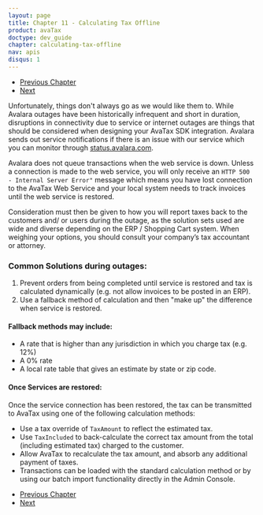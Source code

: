 ```yaml
---
layout: page
title: Chapter 11 - Calculating Tax Offline
product: avaTax
doctype: dev_guide
chapter: calculating-tax-offline
nav: apis
disqus: 1
---
```


<ul class="pager">
  <li class="previous"><a href="/avatax/dev-guide/consumer-use-tax/"><i class="glyphicon glyphicon-chevron-left"></i>Previous Chapter</a></li>
  <li class="next"><a href="/avatax/dev-guide/calculating-tax-offline/understanding-and-managing-messages/">Next<i class="glyphicon glyphicon-chevron-right"></i></a></li>
</ul>
Unfortunately, things don't always go as we would like them to.  While Avalara outages have been historically infrequent and short in duration, disruptions in connectivity due to service or internet outages are things that should be considered when designing your AvaTax SDK integration. Avalara sends out service notifications if there is an issue with our service which you can monitor through <a class="dev-guide-link" href="status.avalara.com">status.avalara.com</a>.

Avalara does not queue transactions when the web service is down. Unless a connection is made to the web service, you will only receive an <code>HTTP 500 - Internal Server Error"</code> message which means you have lost connection to the AvaTax Web Service and your local system needs to track invoices until the web service is restored.

Consideration must then be given to how you will report taxes back to the customers and/ or users during the outage, as the solution sets used are wide and diverse depending on the ERP / Shopping Cart system. When weighing your options, you should consult your company’s tax accountant or attorney. 

<h3>Common Solutions during outages:</h3>
<ol>
  <li>Prevent orders from being completed until service is restored and tax is calculated dynamically (e.g. not allow invoices to be posted in an ERP).</li>
  <li>Use a fallback method of calculation and then "make up" the difference when service is restored.</li>
</ol>

<h4>Fallback methods may include:</h4>
<ul class="dev-guide-list">
  <li>A rate that is higher than any jurisdiction in which you charge tax (e.g. 12%)</li>
  <li>A 0% rate</li>
  <li>A local rate table that gives an estimate by state or zip code.</li>
</ul>

<h4>Once Services are restored:</h4>
Once the service connection has been restored, the tax can be transmitted to AvaTax using one of the following calculation methods:
<ul class="dev-guide-list">
  <li>Use a tax override of <code>TaxAmount</code> to reflect the estimated tax.</li>
  <li>Use <code>TaxIncluded</code> to back-calculate the correct tax amount from the total (including estimated tax) charged to the customer.</li>
  <li>Allow AvaTax to recalculate the tax amount, and absorb any additional payment of taxes.</li>
  <li>Transactions can be loaded with the standard calculation method or by using our batch import functionality directly in the Admin Console.</li>
</ul>

<ul class="pager">
  <li class="previous"><a href="/avatax/dev-guide/consumer-use-tax/"><i class="glyphicon glyphicon-chevron-left"></i>Previous Chapter</a></li>
  <li class="next"><a href="/avatax/dev-guide/calculating-tax-offline/understanding-and-managing-messages/">Next<i class="glyphicon glyphicon-chevron-right"></i></a></li>
</ul>